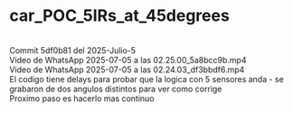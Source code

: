 # car_POC_5IRs_at_45degrees
<br>
Commit 5df0b81 del 2025-Julio-5 
<br>
Video de WhatsApp 2025-07-05 a las 02.25.00_5a8bcc9b.mp4 <br>
Video de WhatsApp 2025-07-05 a las 02.24.03_df3bbdf6.mp4 <br>
El codigo tiene delays para probar que la logica con 5 sensores anda -  se grabaron de dos angulos distintos para ver como corrige <br>
Proximo paso es hacerlo mas continuo

